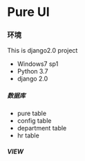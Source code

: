 Pure UI
====

### 环境
This is django2.0 project
* Windows7 sp1
* Python 3.7
* django 2.0

##### 数据库
* pure table
* config table
* department table
* hr table

##### VIEW
